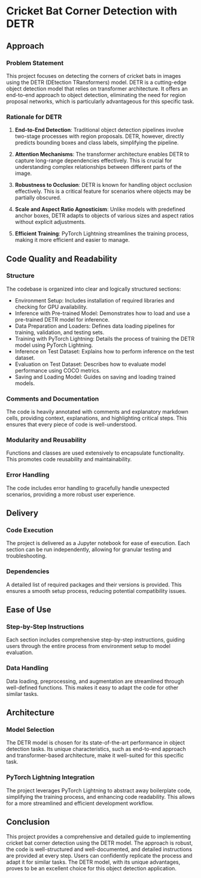 # Cricket Bat Corner Detection with DETR

## Approach

### Problem Statement
This project focuses on detecting the corners of cricket bats in images using the DETR (DEtection TRansformers) model. DETR is a cutting-edge object detection model that relies on transformer architecture. It offers an end-to-end approach to object detection, eliminating the need for region proposal networks, which is particularly advantageous for this specific task.

### Rationale for DETR
1. **End-to-End Detection**: Traditional object detection pipelines involve two-stage processes with region proposals. DETR, however, directly predicts bounding boxes and class labels, simplifying the pipeline.

2. **Attention Mechanisms**: The transformer architecture enables DETR to capture long-range dependencies effectively. This is crucial for understanding complex relationships between different parts of the image.

3. **Robustness to Occlusion**: DETR is known for handling object occlusion effectively. This is a critical feature for scenarios where objects may be partially obscured.

4. **Scale and Aspect Ratio Agnosticism**: Unlike models with predefined anchor boxes, DETR adapts to objects of various sizes and aspect ratios without explicit adjustments.

5. **Efficient Training**: PyTorch Lightning streamlines the training process, making it more efficient and easier to manage.

## Code Quality and Readability

### Structure
The codebase is organized into clear and logically structured sections:

- Environment Setup: Includes installation of required libraries and checking for GPU availability.
- Inference with Pre-trained Model: Demonstrates how to load and use a pre-trained DETR model for inference.
- Data Preparation and Loaders: Defines data loading pipelines for training, validation, and testing sets.
- Training with PyTorch Lightning: Details the process of training the DETR model using PyTorch Lightning.
- Inference on Test Dataset: Explains how to perform inference on the test dataset.
- Evaluation on Test Dataset: Describes how to evaluate model performance using COCO metrics.
- Saving and Loading Model: Guides on saving and loading trained models.

### Comments and Documentation
The code is heavily annotated with comments and explanatory markdown cells, providing context, explanations, and highlighting critical steps. This ensures that every piece of code is well-understood.

### Modularity and Reusability
Functions and classes are used extensively to encapsulate functionality. This promotes code reusability and maintainability.

### Error Handling
The code includes error handling to gracefully handle unexpected scenarios, providing a more robust user experience.

## Delivery

### Code Execution
The project is delivered as a Jupyter notebook for ease of execution. Each section can be run independently, allowing for granular testing and troubleshooting.

### Dependencies
A detailed list of required packages and their versions is provided. This ensures a smooth setup process, reducing potential compatibility issues.

## Ease of Use

### Step-by-Step Instructions
Each section includes comprehensive step-by-step instructions, guiding users through the entire process from environment setup to model evaluation.

### Data Handling
Data loading, preprocessing, and augmentation are streamlined through well-defined functions. This makes it easy to adapt the code for other similar tasks.

## Architecture

### Model Selection
The DETR model is chosen for its state-of-the-art performance in object detection tasks. Its unique characteristics, such as end-to-end approach and transformer-based architecture, make it well-suited for this specific task.

### PyTorch Lightning Integration
The project leverages PyTorch Lightning to abstract away boilerplate code, simplifying the training process, and enhancing code readability. This allows for a more streamlined and efficient development workflow.

## Conclusion

This project provides a comprehensive and detailed guide to implementing cricket bat corner detection using the DETR model. The approach is robust, the code is well-structured and well-documented, and detailed instructions are provided at every step. Users can confidently replicate the process and adapt it for similar tasks. The DETR model, with its unique advantages, proves to be an excellent choice for this object detection application.
